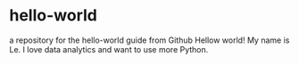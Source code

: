 # hello-world
a repository for the hello-world guide from Github
Hellow world! My name is Le. I love data analytics and want to use more Python.
